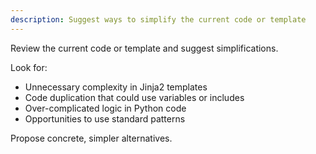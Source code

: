 ```yaml
---
description: Suggest ways to simplify the current code or template
---
```


Review the current code or template and suggest simplifications.

Look for:

- Unnecessary complexity in Jinja2 templates
- Code duplication that could use variables or includes
- Over-complicated logic in Python code
- Opportunities to use standard patterns

Propose concrete, simpler alternatives.
